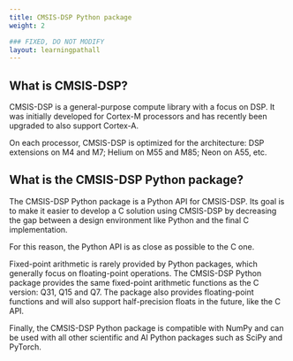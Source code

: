 ```yaml
---
title: CMSIS-DSP Python package
weight: 2

### FIXED, DO NOT MODIFY
layout: learningpathall
---
```


## What is CMSIS-DSP?

CMSIS-DSP is a general-purpose compute library with a focus on DSP. It was initially developed for Cortex-M processors and has recently been upgraded to also support Cortex-A.

On each processor, CMSIS-DSP is optimized for the architecture: DSP extensions on M4 and M7; Helium on M55 and M85; Neon on A55, etc.

## What is the CMSIS-DSP Python package?

The CMSIS-DSP Python package is a Python API for CMSIS-DSP. Its goal is to make it easier to develop a C solution using CMSIS-DSP by decreasing the gap between a design environment like Python and the final C implementation.

For this reason, the Python API is as close as possible to the C one.

Fixed-point arithmetic is rarely provided by Python packages, which generally focus on floating-point operations. The CMSIS-DSP Python package provides the same fixed-point arithmetic functions as the C version: Q31, Q15 and Q7. The package also provides floating-point functions and will also support half-precision floats in the future, like the C API.

Finally, the CMSIS-DSP Python package is compatible with NumPy and can be used with all other scientific and AI Python packages such as SciPy and PyTorch.

